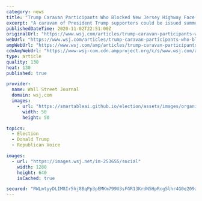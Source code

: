 ```yaml
---
category: news
title: "Trump Caravan Participants Who Blocked New Jersey Highway Face Possible Citations"
excerpt: "A caravan of President Trump supporters could be issued summonses for obstructing traffic on the Garden State Parkway on Sunday, New Jersey State Police officials said."
publishedDateTime: 2020-11-02T22:51:00Z
originalUrl: "https://www.wsj.com/articles/trump-caravan-participants-who-blocked-new-jersey-highway-face-possible-citations-11604355223"
webUrl: "https://www.wsj.com/articles/trump-caravan-participants-who-blocked-new-jersey-highway-face-possible-citations-11604355223"
ampWebUrl: "https://www.wsj.com/amp/articles/trump-caravan-participants-who-blocked-new-jersey-highway-face-possible-citations-11604355223"
cdnAmpWebUrl: "https://www-wsj-com.cdn.ampproject.org/c/s/www.wsj.com/amp/articles/trump-caravan-participants-who-blocked-new-jersey-highway-face-possible-citations-11604355223"
type: article
quality: 130
heat: 130
published: true

provider:
  name: Wall Street Journal
  domain: wsj.com
  images:
    - url: "https://smartableai.github.io/election/assets/images/organizations/wsj.com-50x50.jpg"
      width: 50
      height: 50

topics:
  - Election
  - Donald Trump
  - Republican Voice

images:
  - url: "https://images.wsj.net/im-253655/social"
    width: 1280
    height: 640
    isCached: true

secured: "RWLmtyyDLIM8Ir5hj8BqPp3pEMKm799U3sFGR13KrdN5HpRcg5lhr4G0e209zqTWxWV62woIExVAQACxy/40M1+3iYP/U7CK+43pc23QQ34agcEoVncFCZ7TM/JIolqGHWqk6RccDOLcxijqWMoKfmvYTF7me7DQnq18oKu8MO3nVeo/p6xNcQUQDrKAY03F9soeGPTdbKi3lySybHAeTcjLopEVx3aoMdppNrqrDK6Q2Lf47z2nlyZGOfgMge+zjN9jEsO2tllHz4C6bfskkR0Hu821+/xzVT7xiR2GgvqtORSrsbKwHPlSHWCtRBk83fv+s8DVRYdi/77Q0+wiWtOchj0N6DapdJQ4Xb3bCx8=;wbjFvmKSr6CQJ4U2BqhKGA=="
---
```


